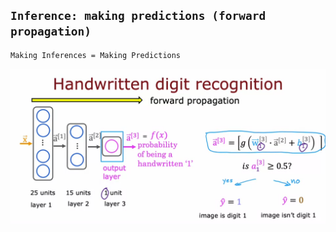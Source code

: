 ## `Inference: making predictions (forward propagation)`

```
Making Inferences = Making Predictions
```

![Alt text](<reference img/3.png>)